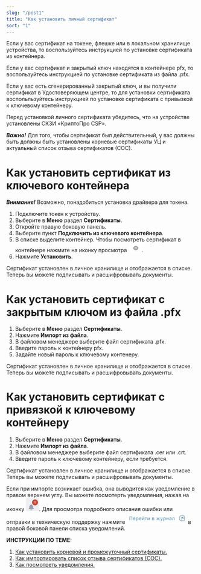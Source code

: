 ```yaml
---
slug: "/post1"
title: "Как установить личный сертификат"
sort: "1"
---
```


Если у вас сертификат на токене, флешке или в локальном хранилище устройства, то воспользуйтесь инструкцией по установке сертификата из контейнера.

Если у вас сертификат и закрытый ключ находятся в контейнере pfx, то воспользуйтесь инструкцией по установке сертификата из файла .pfx.

Если у вас есть сгенерированный закрытый ключ, и вы получили сертификат в Удостоверяющем центре, то для установки сертификата воспольльзуйтесь инструкцией по установке сертификата с привызкой к ключевому контейнеру.

Перед установкой личного сертификата убедитесь, что на устройстве установлены СКЗИ «КриптоПро CSP».

***Важно!*** Для того, чтобы сертификат был действительный, у вас должны быть должны быть установлены корневые сертификаты УЦ и актуальный список отзыва сертификатов (СОС).


# Как установить сертификат из ключевого контейнера

***Внимание!*** Возможно, понадобиться установка драйвера для токена.

1. Подключите токен к устройству.
2. Выберите в **Меню** раздел **Сертификаты**.
3. Откройте правую боковую панель.
4. Выберите  пункт **Подключить из ключевого контейнера**.
5. В списке выделите контейнер. Чтобы посмотреть сертификат в контейнере нажмите на иконку просмотра ![view-icon.png](./images/view-icon.png).
6. Нажмите **Установить**.

Сертификат установлен в личное хранилище и отображается в списке. Теперь вы можете подписывать и расшифровывать документы.

# Как установить сертификат с закрытым ключом из файла .pfx

1. Выберите в **Меню** раздел **Сертификаты**.
2. Нажмите **Импорт из файла**.
3. В файловом менеджере выберите файл сертификата .pfx.
4. Введите пароль к контейнеру pfx.
5. Задайте новый пароль к ключевому контенеру.

Сертификат установлен в личное хранилище и отображается в списке. Теперь вы можете подписывать и расшифровывать документы.

# Как установить сертификат с  привязкой к ключевому контейнеру

1. Выберите в **Меню** раздел **Сертификаты**.
2. Нажмите **Импорт из файла**.
3. В файловом менеджере выберите файл сертификата .cer или .crt.
4. Введите пароль к ключевому контейнеру, если требуется.

Сертификат установлен в личное хранилище и отображается в списке. Теперь вы можете подписывать и расшифровывать документы.

Если при импорте возникает ошибка, она выводится как уведомление в правом верхнем углу. Вы можете посмотерть уведомления, нажав на иконку ![notifications-button.jpg](./images/notifications-button.jpg "События"). Для просмотра подробного описания ошибки или отправки в техническую поддержку нажмите ![to-log-button.jpg](./images/to-log-button.jpg "Перейти в журнал") в правой боковой панели списка уведомлений.

**ИНСТРУКЦИИ ПО ТЕМЕ:**

1. [Как установить корневой и промежуточный сертификаты.](docs\v3.0-Beta\005-certs\import-UC-certs.md)
2. [Как импортировать список отзыва сертификатов (СОС).](docs\v3.0-Beta\005-certs\import-crl.md)
3. [Как посмотреть уведомления.](docs\v3.0-Beta\007-cryptoarm\notifications.md)